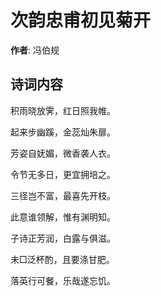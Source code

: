 # 次韵忠甫初见菊开

**作者**: 冯伯规

## 诗词内容

积雨晓放霁，红日照我帷。

起来步幽蹊，金蕊灿朱扉。

芳姿自妩媚，微香袭人衣。

令节无多日，更宜拥培之。

三径岂不富，最喜先开枝。

此意谁领解，惟有渊明知。

子诗正芳润，白露与俱滋。

未□泛杯酌，且要涤甘肥。

落英行可餐，乐哉遂忘饥。

